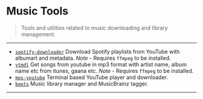 # Music Tools

> Tools and utilities related to music downloading and library management.

---

* [`spotify-downloader`](https://github.com/ritiek/spotify-downloader) Download Spotify playlists from YouTube with albumart and metadata. *Note* - Requires `ffmpeg` to be installed.
* [`ytmdl`](https://github.com/deepjyoti30/ytmdl) Get songs from youtube in mp3 format with artist name, album name etc from itunes, gaana etc. *Note* - Requires `ffmpeg` to be installed.
* [`mps-youtube`](https://github.com/mps-youtube/mps-youtube) Terminal based YouTube player and downloader.
* [`beets`](https://github.com/beetbox/beets) Music library manager and MusicBrainz tagger.

---
